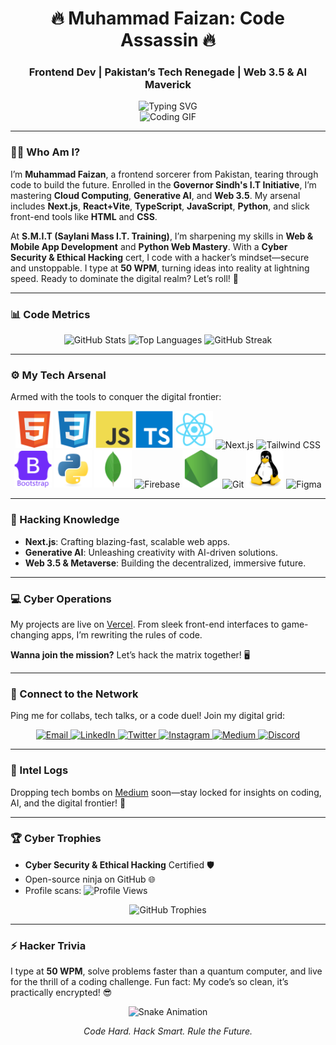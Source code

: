 <div align="center">
  <h1>🔥 Muhammad Faizan: Code Assassin 🔥</h1>
  <h3>Frontend Dev | Pakistan’s Tech Renegade | Web 3.5 & AI Maverick</h3>
  <img src="https://readme-typing-svg.herokuapp.com?font=Orbitron&size=24&pause=800&color=00FF00¢er=true&vCenter=true&width=500&lines=Code+is+my+Weapon;Hacking+the+Future;Web+3.5+%7C+Metaverse+%7C+AI;Ready+to+Disrupt!" alt="Typing SVG" />
</div>

<div align="center">
  <img src="https://media.giphy.com/media/v1.Y2lkPTc5MGI3NjExbTRpNGNldG5pN2I2c3Bvbjd2b3RwbTBqYzJrbzN4a3FtdmF0djdjdCZlcD12MV9pbnRlcm5hbF9naWZfYnlfaWQmY3Q9Zw/26tPplGWjN0xLybiU/giphy.gif" alt="Coding GIF" width="700"/>
</div>

---

### 🕵️‍♂️ Who Am I?
I’m **Muhammad Faizan**, a frontend sorcerer from Pakistan, tearing through code to build the future. Enrolled in the **Governor Sindh's I.T Initiative**, I’m mastering **Cloud Computing**, **Generative AI**, and **Web 3.5**. My arsenal includes **Next.js**, **React+Vite**, **TypeScript**, **JavaScript**, **Python**, and slick front-end tools like **HTML** and **CSS**.

At **S.M.I.T (Saylani Mass I.T. Training)**, I’m sharpening my skills in **Web & Mobile App Development** and **Python Web Mastery**. With a **Cyber Security & Ethical Hacking** cert, I code with a hacker’s mindset—secure and unstoppable. I type at **50 WPM**, turning ideas into reality at lightning speed. Ready to dominate the digital realm? Let’s roll! 💾

---

### 📊 Code Metrics
<div align="center">
  <img src="https://github-readme-stats.vercel.app/api?username=faizan418&show_icons=true&theme=transparent&border_color=00FF00&title_color=00FF00&text_color=00FF00&icon_color=FF00FF" alt="GitHub Stats" />
  <img src="https://github-readme-stats.vercel.app/api/top-langs?username=faizan418&show_icons=true&theme=transparent&border_color=00FF00&title_color=00FF00&text_color=00FF00&icon_color=FF00FF&layout=compact" alt="Top Languages" />
  <img src="https://github-readme-streak-stats.herokuapp.com/?user=faizan418&theme=transparent&border=00FF00&ring=00FF00&fire=FF00FF&currStreakNum=00FF00&sideNums=00FF00&currStreakLabel=00FF00&sideLabels=00FF00" alt="GitHub Streak" />
</div>

---

### ⚙️ My Tech Arsenal
Armed with the tools to conquer the digital frontier:

<div align="center">
  <img src="https://raw.githubusercontent.com/devicons/devicon/master/icons/html5/html5-original.svg" alt="HTML5" width="60" height="60" title="HTML5"/>
  <img src="https://raw.githubusercontent.com/devicons/devicon/master/icons/css3/css3-original.svg" alt="CSS3" width="60" height="60" title="CSS3"/>
  <img src="https://raw.githubusercontent.com/devicons/devicon/master/icons/javascript/javascript-original.svg" alt="JavaScript" width="60" height="60" title="JavaScript"/>
  <img src="https://raw.githubusercontent.com/devicons/devicon/master/icons/typescript/typescript-original.svg" alt="TypeScript" width="60" height="60" title="TypeScript"/>
  <img src="https://raw.githubusercontent.com/devicons/devicon/master/icons/react/react-original.svg" alt="React" width="60" height="60" title="React"/>
  <img src="https://cdn.worldvectorlogo.com/logos/nextjs-2.svg" alt="Next.js" width="60" height="60" title="Next.js"/>
  <img src="https://www.vectorlogo.zone/logos/tailwindcss/tailwindcss-icon.svg" alt="Tailwind CSS" width="60" height="60" title="Tailwind CSS"/>
  <img src="https://raw.githubusercontent.com/devicons/devicon/master/icons/bootstrap/bootstrap-plain-wordmark.svg" alt="Bootstrap" width="60" height="60" title="Bootstrap"/>
  <img src="https://raw.githubusercontent.com/devicons/devicon/master/icons/python/python-original.svg" alt="Python" width="60" height="60" title="Python"/>
  <img src="https://raw.githubusercontent.com/devicons/devicon/master/icons/mongodb/mongodb-original.svg" alt="MongoDB" width="60" height="60" title="MongoDB"/>
  <img src="https://www.vectorlogo.zone/logos/firebase/firebase-icon.svg" alt="Firebase" width="60" height="60" title="Firebase"/>
  <img src="https://raw.githubusercontent.com/devicons/devicon/master/icons/nodejs/nodejs-original.svg" alt="Node.js" width="60" height="60" title="Node.js"/>
  <img src="https://www.vectorlogo.zone/logos/git-scm/git-scm-icon.svg" alt="Git" width="60" height="60" title="Git"/>
  <img src="https://raw.githubusercontent.com/devicons/devicon/master/icons/linux/linux-original.svg" alt="Linux" width="60" height="60" title="Linux"/>
  <img src="https://www.vectorlogo.zone/logos/figma/figma-icon.svg" alt="Figma" width="60" height="60" title="Figma"/>
</div>

---

### 🧠 Hacking Knowledge
- **Next.js**: Crafting blazing-fast, scalable web apps.
- **Generative AI**: Unleashing creativity with AI-driven solutions.
- **Web 3.5 & Metaverse**: Building the decentralized, immersive future.

---

### 💻 Cyber Operations
My projects are live on [Vercel](https://vercel.com/muhammad-faizans-projects-8d5be4d1). From sleek front-end interfaces to game-changing apps, I’m rewriting the rules of code. 

**Wanna join the mission?** Let’s hack the matrix together! 🖥️

---

### 📡 Connect to the Network
Ping me for collabs, tech talks, or a code duel! Join my digital grid:

<div align="center">
  <a href="mailto:muhammadf4060@gmail.com">
    <img src="https://img.shields.io/badge/Email-muhammadf4060@gmail.com-FF0000?style=plastic&logo=gmail&logoColor=white&labelColor=000000&borderColor=00FF00" alt="Email" height="40"/>
  </a>
  <a href="https://linkedin.com/in/muhammadfaizan">
    <img src="https://img.shields.io/badge/LinkedIn-Muhammad%20Faizan-0A66C2?style=plastic&logo=linkedin&logoColor=white&labelColor=000000&borderColor=00FF00" alt="LinkedIn" height="40"/>
  </a>
  <a href="https://twitter.com/mfaizan153945">
    <img src="https://img.shields.io/badge/Twitter-@mfaizan153945-1DA1F2?style=plastic&logo=twitter&logoColor=white&labelColor=000000&borderColor=00FF00" alt="Twitter" height="40"/>
  </a>
  <a href="https://instagram.com/fazii.963">
    <img src="https://img.shields্র BlackMagic: true
<img src="https://img.shields.io/badge/Instagram-fazii.963-E4405F?style=plastic&logo=instagram&logoColor=white&labelColor=000000&borderColor=00FF00" alt="Instagram" height="40"/>
  </a>
  <a href="https://medium.com/@muhammadf4060">
    <img src="https://img.shields.io/badge/Medium-@muhammadf4060-12100E?style=plastic&logo=medium&logoColor=white&labelColor=000000&borderColor=00FF00" alt="Medium" height="40"/>
  </a>
  <a href="https://discord.gg/1209567481824419923">
    <img src="https://img.shields.io/badge/Discord-Join%20My%20Server-7289DA?style=plastic&logo=discord&logoColor=white&labelColor=000000&borderColor=00FF00" alt="Discord" height="40"/>
  </a>
</div>

---

### 📜 Intel Logs
Dropping tech bombs on [Medium](https://medium.com/@muhammadf4060) soon—stay locked for insights on coding, AI, and the digital frontier! 🚨

---

### 🏆 Cyber Trophies
- **Cyber Security & Ethical Hacking** Certified 🛡️
- Open-source ninja on GitHub 🌐
- Profile scans: <img src="https://komarev.com/ghpvc/?username=faizan418&label=Profile%20Scans&color=FF00FF&style=flat" alt="Profile Views" />

<div align="center">
  <img src="https://github-profile-trophy.vercel.app/?username=faizan418&theme=matrix&no-frame=true&margin-w=10" alt="GitHub Trophies" />
</div>

---

### ⚡️ Hacker Trivia
I type at **50 WPM**, solve problems faster than a quantum computer, and live for the thrill of a coding challenge. Fun fact: My code’s so clean, it’s practically encrypted! 😎

<div align="center">
  <img src="https://profile-readme-generator.com/assets/snake.svg" alt="Snake Animation" style="filter: hue-rotate(90deg);" />
</div>

<p align="center">
  <i>Code Hard. Hack Smart. Rule the Future.</i>
</p>
